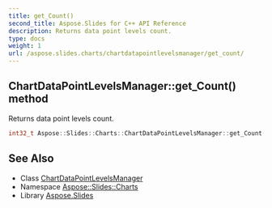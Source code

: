 ```yaml
---
title: get_Count()
second_title: Aspose.Slides for C++ API Reference
description: Returns data point levels count.
type: docs
weight: 1
url: /aspose.slides.charts/chartdatapointlevelsmanager/get_count/
---
```

## ChartDataPointLevelsManager::get_Count() method


Returns data point levels count.

```cpp
int32_t Aspose::Slides::Charts::ChartDataPointLevelsManager::get_Count() override
```

## See Also

* Class [ChartDataPointLevelsManager](../)
* Namespace [Aspose::Slides::Charts](../../)
* Library [Aspose.Slides](../../../)